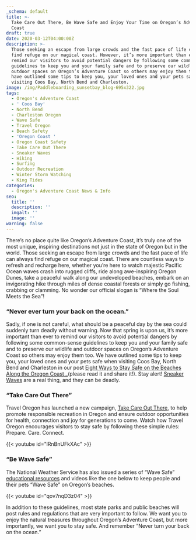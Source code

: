 ```yaml
---
_schema: default
title: >-
  Take Care Out There, Be Wave Safe and Enjoy Your Time on Oregon’s Adventure
  Coast
draft: true
date: 2020-03-12T04:00:00Z
description: >-
  Those seeking an escape from large crowds and the fast pace of life can always
  find refuge on our magical coast. However, it’s more important than ever to
  remind our visitors to avoid potential dangers by following some common-sense
  guidelines to keep you and your family safe and to preserve our wildlife and
  outdoor spaces on Oregon’s Adventure Coast so others may enjoy them too. We
  have outlined some tips to keep you, your loved ones and your pets safe when
  visiting Coos Bay, North Bend and Charleston.
image: /img/Paddleboarding_sunsetbay_blog-695x322.jpg
tags:
  - Oregon's Adventure Coast
  - ' Coos Bay'
  - North Bend
  - Charleston Oregon
  - Wave Safe
  - Travel Oregon
  - Beach Safety
  - 'Oregon Coast '
  - Oregon Coast Safety
  - Take Care Out There
  - Sneaker Waves
  - Hiking
  - Surfing
  - Outdoor Recreation
  - Winter Storm Watching
  - King Tides
categories:
  - Oregon's Adventure Coast News & Info
seo:
  title: ''
  description: ''
  imgalt: ''
  image: ''
warning: false
---
```

There’s no place quite like Oregon’s Adventure Coast, it’s truly one of the most unique, inspiring destinations not just in the state of Oregon but in the world. Those seeking an escape from large crowds and the fast pace of life can always find refuge on our magical coast. There are countless ways to refresh and recharge here, whether you’re here to watch majestic Pacific Ocean waves crash into rugged cliffs, ride along awe-inspiring Oregon Dunes, take a peaceful walk along our undeveloped beaches, embark on an invigorating hike through miles of dense coastal forests or simply go fishing, crabbing or clamming. No wonder our official slogan is “Where the Soul Meets the Sea”!

### “Never ever turn your back on the ocean.”

Sadly, if one is not careful, what should be a peaceful day by the sea could suddenly turn deadly without warning. Now that spring is upon us, it’s more important than ever to remind our visitors to avoid potential dangers by following some common-sense guidelines to keep you and your family safe and to preserve our wildlife and outdoor spaces on Oregon’s Adventure Coast so others may enjoy them too. We have outlined some tips to keep you, your loved ones and your pets safe when visiting Coos Bay, North Bend and Charleston in our post [Eight Ways to Stay Safe on the Beaches Along the Oregon Coast \_](https://www.oregonsadventurecoast.com/blog/eight-ways-to-stay-safe-on-the-beaches-along-the-oregon-coast/)(please read it and share it!). Stay alert! [Sneaker Waves](https://www.oregonlive.com/pacific-northwest-news/2019/03/sneaker-waves-on-the-oregon-coast-5-things-you-need-to-know-to-stay-safe.html) are a real thing, and they can be deadly.

### “Take Care Out There”

Travel Oregon has launched a new campaign, [Take Care Out There](https://traveloregon.com/things-to-do/outdoor-recreation/take-care-out-there/), to help promote responsible recreation in Oregon and ensure outdoor opportunities for health, connection and joy for generations to come. Watch how Travel Oregon encourages visitors to stay safe by following these simple rules: Prepare. Care. Connect.

{{< youtube id="lRnBnUFkXAc" >}}

### “Be Wave Safe”

The National Weather Service has also issued a series of “Wave Safe” [educational resources](https://www.weather.gov/safety/ripcurrent-waves) and videos like the one below to keep people and their pets “Wave Safe” on Oregon’s beaches.

{{< youtube id="qov7nqD3z04" >}}

In addition to these guidelines, most state parks and public beaches will post rules and regulations that are very important to follow. We want you to enjoy the natural treasures throughout Oregon’s Adventure Coast, but more importantly, we want you to stay safe. And remember “Never turn your back on the ocean.”